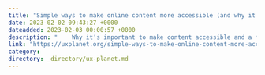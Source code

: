 ```yaml
---
title: "Simple ways to make online content more accessible (and why it matters)"
date: 2023-02-02 09:43:27 +0000
dateadded: 2023-02-03 00:00:57 +0000
description: "    Why it’s important to make content accessible and a few easy ways to tweak online content.  Continue reading on UX Planet »  "
link: "https://uxplanet.org/simple-ways-to-make-online-content-more-accessible-and-why-it-matters-3a3b3d42f449?source=rss----819cc2aaeee0---4"
category:
directory: _directory/ux-planet.md
---
```

